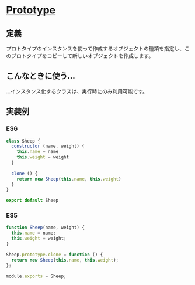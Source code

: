 # [Prototype](https://designpatternsgame.com/patterns/prototype)

## 定義
プロトタイプのインスタンスを使って作成するオブジェクトの種類を指定し、このプロトタイプをコピーして新しいオブジェクトを作成します。

## こんなときに使う...
...インスタンス化するクラスは、実行時にのみ利用可能です。

## 実装例
### ES6
```js
class Sheep {
  constructor (name, weight) {
    this.name = name
    this.weight = weight
  }
  
  clone () {
    return new Sheep(this.name, this.weight)
  }
}

export default Sheep
```

### ES5
```js
function Sheep(name, weight) {
  this.name = name;
  this.weight = weight;
}

Sheep.prototype.clone = function () {
  return new Sheep(this.name, this.weight);
};

module.exports = Sheep;
```

